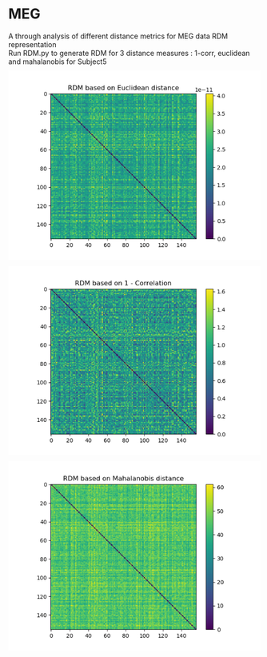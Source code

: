 # MEG
A through analysis of different distance metrics for MEG data RDM representation <br />
Run RDM.py to generate RDM for 3 distance measures : 1-corr, euclidean and mahalanobis for Subject5 <br />
<img src="https://raw.githubusercontent.com/nikiibayat/MEG/master/Euclidean_RDM.png"
     alt="Euclidean Distance"
     style="float: center; margin-top: 10px; margin-down: 10px;" />
<img src="https://raw.githubusercontent.com/nikiibayat/MEG/master/correlation_RDM.png"
     alt="1-Correlation Distance"
     style="float: center; margin-top: 10px; margin-down: 10px;" />
<img src="https://raw.githubusercontent.com/nikiibayat/MEG/master/mahalanobis_RDM.png"
     alt="Mahalanobis Distance"
     style="float: center; margin-top: 10px; margin-down: 10px;" />
